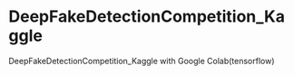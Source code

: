 # DeepFakeDetectionCompetition_Kaggle
DeepFakeDetectionCompetition_Kaggle with Google Colab(tensorflow) 
